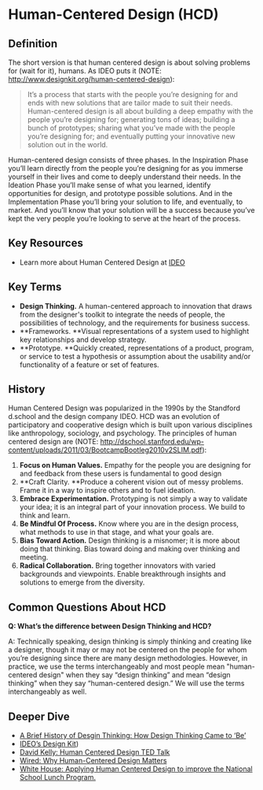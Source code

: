 # Human-Centered Design (HCD)

## Definition

The short version is that human centered design is about solving problems for (wait for it), humans. As IDEO puts it (NOTE:  http://www.designkit.org/human-centered-design):

> It’s a process that starts with the people you’re designing for and ends with new solutions that are tailor made to suit their needs. Human-centered design is all about building a deep empathy with the people you’re designing for; generating tons of ideas; building a bunch of prototypes; sharing what you’ve made with the people you’re designing for; and eventually putting your innovative new solution out in the world.

Human-centered design consists of three phases. In the Inspiration Phase you’ll learn directly from the people you’re designing for as you immerse yourself in their lives and come to deeply understand their needs. In the Ideation Phase you’ll make sense of what you learned, identify opportunities for design, and prototype possible solutions. And in the Implementation Phase you’ll bring your solution to life, and eventually, to market. And you’ll know that your solution will be a success because you’ve kept the very people you’re looking to serve at the heart of the process.

## Key Resources

* Learn more about Human Centered Design at [IDEO](http://www.designkit.org/human-centered-design)

## Key Terms

* **Design Thinking.** A human-centered approach to innovation that draws from the designer's toolkit to integrate the needs of people, the possibilities of technology, and the requirements for business success.
* **Frameworks. **Visual representations of a system used to highlight key relationships and develop strategy.
* **Prototype. **Quickly created, representations of a product, program, or service to test a hypothesis or assumption about the usability and/or functionality of a feature or set of features.

## History

Human Centered Design was popularized in the 1990s by the Standford d.school and the design company IDEO. HCD was an evolution of participatory and cooperative design which is built upon various disciplines like anthropology, sociology, and psychology. The principles of human centered design are (NOTE:  http://dschool.stanford.edu/wp-content/uploads/2011/03/BootcampBootleg2010v2SLIM.pdf):

1. **Focus on Human Values.** Empathy for the people you are designing for and feedback from these users is fundamental to good design
2. **Craft Clarity. **Produce a coherent vision out of messy problems. Frame it in a way to inspire others and to fuel ideation.
3. **Embrace Experimentation.** Prototyping is not simply a way to validate your idea; it is an integral part of your innovation process. We build to think and learn. 
4. **Be Mindful Of Process.** Know where you are in the design process, what methods to use in that stage, and what your goals are.
5. **Bias Toward Action.** Design thinking is a misnomer; it is more about doing that thinking. Bias toward doing and making over thinking and meeting. 
6. **Radical Collaboration.** Bring together innovators with varied backgrounds and viewpoints. Enable breakthrough insights and solutions to emerge from the diversity. 

## Common Questions About HCD

**Q: What’s the difference between Design Thinking and HCD?**

A: Technically speaking, design thinking is simply thinking and creating like a designer, though it may or may not be centered on the people for whom you’re designing since there are many design methodologies. However, in practice, we use the terms interchangeably and most people mean "human-centered design" when they say “design thinking” and mean “design thinking” when they say “human-centered design.” We will use the terms interchangeably as well.

## Deeper Dive

* [A Brief History of Desgin Thinking: How Design Thinking Came to ‘Be’](https://ithinkidesign.wordpress.com/2012/06/08/a-brief-history-of-design-thinking-how-design-thinking-came-to-be/)
* [IDEO’s Design Kit](http://www.designkit.org/human-centered-design))
* [David Kelly: Human Centered Design TED Talk](https://www.ted.com/talks/david_kelley_on_human_centered_design?language=en)
* [Wired: Why Human-Centered Design Matters](http://www.wired.com/insights/2013/12/human-centered-design-matters/)
* [White House: Applying Human Centered Design to improve the National School Lunch Program.](https://www.whitehouse.gov/blog/2015/09/04/using-human-centered-design-make-government-work-better-and-cost-less)
